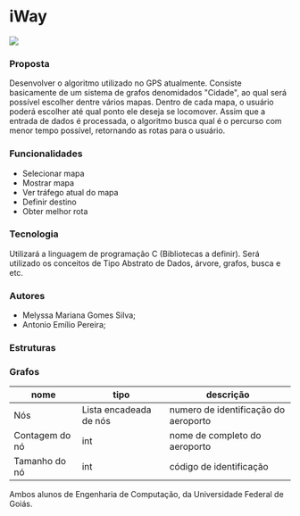 # iWay

<img src="https://lh3.googleusercontent.com/proxy/x6fraQFmhBGyk4_oLD7T5-QbOncydXhp7U_-vFMhrF32gnyfR-RhdbAOZhzbuHarnQjAHLDU0mfyAEIu4wGoJvXD_75tEtL06op_HfgEj_kiFBgxj-SJ-EjOzjdcG_Vn4BCdV5j7A3lbEsk">


### Proposta
Desenvolver o algoritmo utilizado no GPS atualmente. Consiste basicamente de um sistema de grafos denomidados "Cidade", ao qual será possível escolher dentre vários mapas. Dentro de cada mapa, o usuário poderá escolher até qual ponto ele deseja se locomover. Assim que a entrada de dados é processada, o algoritmo busca qual é o percurso com menor tempo possível, retornando as rotas para o usuário.


### Funcionalidades
* Selecionar mapa
* Mostrar mapa
* Ver tráfego atual do mapa
* Definir destino
* Obter melhor rota


### Tecnologia
Utilizará a linguagem de programação C (Bibliotecas a definir). Será utilizado os conceitos de  Tipo Abstrato de Dados, árvore, grafos, busca e etc. 

### Autores
* Melyssa Mariana Gomes Silva;
* Antonio Emílio Pereira;

### Estruturas
  ### Grafos

| nome                  | tipo                          | descrição                                                 |
| -------------         | -----------                   | ---                                                       |
| Nós                   | Lista encadeada de nós        | numero de identificação do aeroporto                      |
| Contagem do nó        | int                           | nome de completo  do aeroporto                            |
| Tamanho do nó         | int                           | código de identificação                                   |


Ambos alunos de Engenharia de Computação, da Universidade Federal de Goiás.




